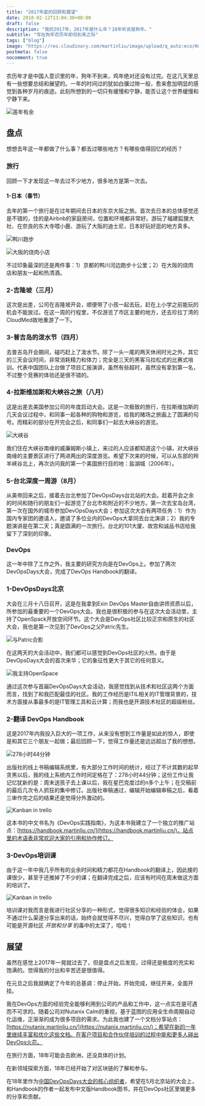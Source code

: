 ```yaml
---
title: "2017年底的回顾和展望"
date: 2018-02-12T13:04:30+08:00
draft: false
description: "我的2017年，2017年是什么年？18年听说是狗年。"
subtitle: "写在狗年农历年即将到来之际"
tags: ["blog"]
image: "https://res.cloudinary.com/martinliu/image/upload/q_auto:eco/HongKongEye_ZH-CN12285832688_1920x1080.jpg"
postmeta: false
nocomment: true
---
```


农历年才是中国人意识里的年，狗年不到来，鸡年绝对还没有过完。在这几天里总有一些想要总结和展望的。一年的时间过的犹如白骥过隙一般，愈来愈加明显的感觉到各种岁月的痕迹。此刻所想到的一切只有缓慢和宁静，能否让这个世界缓慢和宁静下来。

![莲年有余](https://res.cloudinary.com/martinliu/image/upload/v1518534384/chinese-new-year_h.jpg)

## 盘点

想想去年这一年都做了什么事？都去过哪些地方？有哪些值得回忆的经历？

### 旅行

回顾一下才发现这一年去过不少地方，很多地方是第一次去。

#### 1-日本（春节）

去年的第一个旅行是在过年期间去日本的东京大阪之旅。首次去日本的总体感觉还是不错的，住的是Airbnb的家庭房间，位置和环境都非常好。游玩了福建狐狸大社、在奈良的东大寺喂小鹿、游玩了大阪的迪士尼，日本好玩好逛的地方真多。


![鸭川跑步](https://res.cloudinary.com/martinliu/image/upload/IMG_3489.jpg)

![大阪的烧肉小店](https://res.cloudinary.com/martinliu/image/upload/shaorou.jpg)


不过印象最深的还是两件事：1）京都的鸭川河边跑步十公里；2）在大阪的烧肉店和朋友一起和热清酒。

### 2-吉隆坡（三月）

这次是出差，公司在吉隆坡开会，顺便带了小孩一起去玩，赶在上小学之前能玩的机会不能放过。在这一周的行程里，不仅游览了市区主要的地方，还去珍拉丁湾的CloudMed故地重游了一下。

### 3-普吉岛的泼水节（四月）

去普吉岛开会期间，碰巧赶上了泼水节。除了一头一尾的两天休闲时光之外，其它的三天会议时间，非常消耗精力和体力；完全是三天的黑客马拉松式的比赛式培训。代表中国团队上台做了项目汇报演讲，虽然有些超时，虽然没有拿到第一名，不过整个竞赛的体验还是很不错的。

### 4-拉斯维加斯和大峡谷之旅（八月）

这是出差去美国参加公司的年度启动大会。这是一次极致的旅行，在拉斯维加斯的几天会议过程中，和同事一起各种的购物和游览，给我的赌场之旅画上了圆满的句号。而精彩的部分在开完会之后，和同事们一起去大峡谷的游览。

![大峡谷](https://res.cloudinary.com/martinliu/image/upload/grand-canyon-np.jpg)

我们住在大峡谷南缘的威廉姆斯小镇上，来过的人应该都知道这个小镇，对大峡谷南缘的主要景区进行了两进两出的深度游览。希望下次来的时候，可以从东部的羚羊峡谷北上，再次访问我的第一个美国旅行目的地：盐湖城（2006年）。

### 5-台北深度一周游（8月）

从美帝回来之后，接着去台北参加了DevOpsDays台北站的大会。趁着开会之余的时间和随行的朋友们一起游览了台北市和附近的不少地方。第一次去宝岛台湾，第一次在国外的城市参加DevOpsDays大会；参加这次大会有两项任务：1）作为国内专家团的邀请人，邀请了多位业内的DevOps大拿同去台北演讲；2）我的专题演讲是在第二天；真是圆满的一次旅行。台北的101大厦、故宫和诚品书店给我留下了深刻的印象。

### DevOps

这一年中除了工作之外，我主要的研究方向是在DevOps上。参加了两次DevOpsDays大会，完成了DevOps Handbook的翻译。

### 1-DevOpsDays北京

大会在三月十八日召开，这是在我拿到Exin DevOps Master自由讲师资质以后，所参加的最重要的一个DevOps大会。我也是很积极的参与在这次大会活动里，主持了OpenSpack开放空间环节。这个大会是DevOps社区比较正宗和原生的社区大会，我也是第一次见到了DevOps之父Patric先生。

![与Patric合影](https://res.cloudinary.com/martinliu/image/upload/patric-and-me.jpg)

在这两天的大会活动中，我们都可以感觉到DevOps社区的火热，由于是DevOpsDays大会的首次来华；它的象征性更大于其它的任何意义。

![我主持OpenSpace](https://res.cloudinary.com/martinliu/image/upload/v1518416343/openspace.jpg)

通过这次参与首届DevOpsDays大会活动，我感觉找到从技术和社区这两个方面而言，找到了和我匹配最佳的社区。我的工作经历是ITIL相关的IT管理背景的，技术方面接从事最多的是IT管理工具和云计算；而我也是开源技术社区的超级粉丝。

### 2-翻译 DevOps Handbook

这是2017年内我投入巨大的一项工作，从来没有想到工作量是如此的惊人，即使是和其它三个朋友一起做；最后回顾一下，觉得工作量还是远远超出了我的想想。

![278小时44分钟](https://res.cloudinary.com/martinliu/image/upload/ituring.jpeg)

出版社的线上书稿编辑系统里，有大部分工作时间的统计，经过了不计其数的起早贪黑以后，我的线上系统内工作时间定格在了：278小时44分钟；这份工作让我记忆犹新的是：周末送孩子去上课以后，我在星巴克度过的n多个上午；在交稿前的最后几次令人抓狂的集中修订。出版社审稿通过，编辑开始编辑审稿之后，看着三审作完之后的结果还是觉得分外激动的。

![Kanban in trello](https://res.cloudinary.com/martinliu/image/upload/handbook-trello.jpeg)

这本书的中文书名为《DevOps实践指南》，为这本书我建立了一个独立的推广站点：[https://handbook.martinliu.cn/](https://handbook.martinliu.cn/)，站点里的术语表非常欢迎大家的引用和协作修订。


### 3-DevOps培训课

由于这一年中我几乎所有的业余时间和精力都花在Handbook的翻译上，因此接的课很少，甚至于还推掉了不少的课；在翻译完成之后，应该有时间在周末做这方面的培训了。

![Kanban in trello](https://res.cloudinary.com/martinliu/image/upload/devops-training.jpeg)

培训课对我而言是我进行社区分享的一种形式，觉得很多知识和经验的体会，如果不通过什么渠道分享出来的话，始终会就觉得不尽兴，觉得白学了这些知识。也有可能是开源社区 *开放和分享* 的毒中的太深了，哈哈！


## 展望

虽然在感觉上2017年一晃就过去了，但是盘点之后发现，过得还是极度的充实和饱满的。觉得我的付出和辛苦还是很值得。

在元旦之后我就确定了今年的总基调：停止开始，开始完成，继往开来，全面开挂。

我在DevOps方面的经验完全能够利用到公司的产品和工作中，这一点实在是可遇而不可求的。随着公司对Nutanix Calm的重视，基于蓝图的应用全生命周期自动化运维，正渐渐的成为很多项目的需求。为此我也建了一个文档分享站点：[https://nutanix.martinliu.cn/](https://nutanix.martinliu.cn/)；希望在新的一年里继续丰富和优化这些文档。在客户项目和合作伙伴培训的过程中能和更多人碰出DevOps火花。

在旅行方面，18年可能会去欧洲，还没具体的计划。

在新领域探索方面，18年已经开始了对区块链的了解和参与。

在18年里作为[中国DevOpsDays大会的核心组织者](http://chinadevopsdays.org/organizing/)，希望在5月北京站的大会上，和Handbook的作者一起发布中文版Handbook图书，并在DevOps社区里做更多的分享和贡献。


